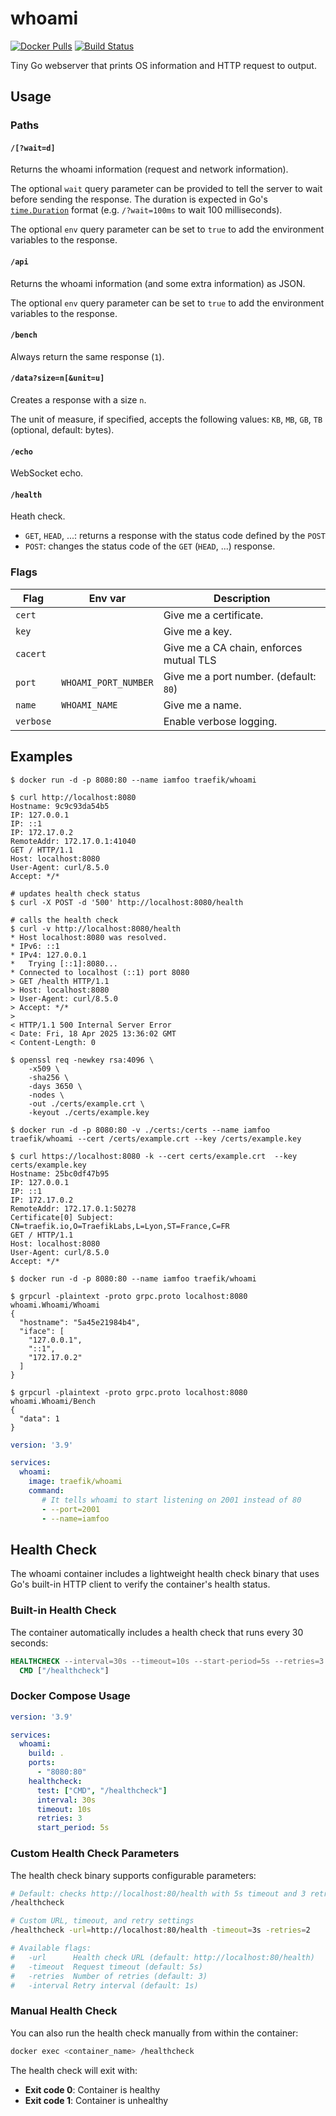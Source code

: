 # whoami

[![Docker Pulls](https://img.shields.io/docker/pulls/traefik/whoami.svg)](https://hub.docker.com/r/traefik/whoami/)
[![Build Status](https://github.com/traefik/whoami/workflows/Main/badge.svg?branch=master)](https://github.com/traefik/whoami/actions)

Tiny Go webserver that prints OS information and HTTP request to output.

## Usage

### Paths

#### `/[?wait=d]`

Returns the whoami information (request and network information).

The optional `wait` query parameter can be provided to tell the server to wait before sending the response.
The duration is expected in Go's [`time.Duration`](https://golang.org/pkg/time/#ParseDuration) format (e.g. `/?wait=100ms` to wait 100 milliseconds).

The optional `env` query parameter can be set to `true` to add the environment variables to the response.

#### `/api`

Returns the whoami information (and some extra information) as JSON.

The optional `env` query parameter can be set to `true` to add the environment variables to the response.

#### `/bench`

Always return the same response (`1`).

#### `/data?size=n[&unit=u]`

Creates a response with a size `n`.

The unit of measure, if specified, accepts the following values: `KB`, `MB`, `GB`, `TB` (optional, default: bytes).

#### `/echo`

WebSocket echo.

#### `/health`

Heath check.

- `GET`, `HEAD`, ...: returns a response with the status code defined by the `POST`
- `POST`: changes the status code of the `GET` (`HEAD`, ...) response.

### Flags

| Flag      | Env var              | Description                             |
|-----------|----------------------|-----------------------------------------|
| `cert`    |                      | Give me a certificate.                  |
| `key`     |                      | Give me a key.                          |
| `cacert`  |                      | Give me a CA chain, enforces mutual TLS |
| `port`    | `WHOAMI_PORT_NUMBER` | Give me a port number. (default: `80`)  |
| `name`    | `WHOAMI_NAME`        | Give me a name.                         |
| `verbose` |                      | Enable verbose logging.                 |

## Examples

```console
$ docker run -d -p 8080:80 --name iamfoo traefik/whoami

$ curl http://localhost:8080
Hostname: 9c9c93da54b5
IP: 127.0.0.1
IP: ::1
IP: 172.17.0.2
RemoteAddr: 172.17.0.1:41040
GET / HTTP/1.1
Host: localhost:8080
User-Agent: curl/8.5.0
Accept: */*
```

```console
# updates health check status
$ curl -X POST -d '500' http://localhost:8080/health

# calls the health check
$ curl -v http://localhost:8080/health
* Host localhost:8080 was resolved.
* IPv6: ::1
* IPv4: 127.0.0.1
*   Trying [::1]:8080...
* Connected to localhost (::1) port 8080
> GET /health HTTP/1.1
> Host: localhost:8080
> User-Agent: curl/8.5.0
> Accept: */*
> 
< HTTP/1.1 500 Internal Server Error
< Date: Fri, 18 Apr 2025 13:36:02 GMT
< Content-Length: 0
```

```console
$ openssl req -newkey rsa:4096 \
    -x509 \
    -sha256 \
    -days 3650 \
    -nodes \
    -out ./certs/example.crt \
    -keyout ./certs/example.key

$ docker run -d -p 8080:80 -v ./certs:/certs --name iamfoo traefik/whoami --cert /certs/example.crt --key /certs/example.key

$ curl https://localhost:8080 -k --cert certs/example.crt  --key certs/example.key
Hostname: 25bc0df47b95
IP: 127.0.0.1
IP: ::1
IP: 172.17.0.2
RemoteAddr: 172.17.0.1:50278
Certificate[0] Subject: CN=traefik.io,O=TraefikLabs,L=Lyon,ST=France,C=FR
GET / HTTP/1.1
Host: localhost:8080
User-Agent: curl/8.5.0
Accept: */*
```

```console
$ docker run -d -p 8080:80 --name iamfoo traefik/whoami

$ grpcurl -plaintext -proto grpc.proto localhost:8080 whoami.Whoami/Whoami
{
  "hostname": "5a45e21984b4",
  "iface": [
    "127.0.0.1",
    "::1",
    "172.17.0.2"
  ]
}

$ grpcurl -plaintext -proto grpc.proto localhost:8080 whoami.Whoami/Bench
{
  "data": 1
}
```

```yml
version: '3.9'

services:
  whoami:
    image: traefik/whoami
    command:
       # It tells whoami to start listening on 2001 instead of 80
       - --port=2001
       - --name=iamfoo
```

## Health Check

The whoami container includes a lightweight health check binary that uses Go's built-in HTTP client to verify the container's health status.

### Built-in Health Check

The container automatically includes a health check that runs every 30 seconds:

```dockerfile
HEALTHCHECK --interval=30s --timeout=10s --start-period=5s --retries=3 \
  CMD ["/healthcheck"]
```

### Docker Compose Usage

```yml
version: '3.9'

services:
  whoami:
    build: .
    ports:
      - "8080:80"
    healthcheck:
      test: ["CMD", "/healthcheck"]
      interval: 30s
      timeout: 10s
      retries: 3
      start_period: 5s
```

### Custom Health Check Parameters

The health check binary supports configurable parameters:

```bash
# Default: checks http://localhost:80/health with 5s timeout and 3 retries
/healthcheck

# Custom URL, timeout, and retry settings
/healthcheck -url=http://localhost:80/health -timeout=3s -retries=2

# Available flags:
#   -url      Health check URL (default: http://localhost:80/health)
#   -timeout  Request timeout (default: 5s)
#   -retries  Number of retries (default: 3)
#   -interval Retry interval (default: 1s)
```

### Manual Health Check

You can also run the health check manually from within the container:

```bash
docker exec <container_name> /healthcheck
```

The health check will exit with:
- **Exit code 0**: Container is healthy
- **Exit code 1**: Container is unhealthy
